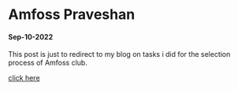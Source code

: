 # Amfoss Praveshan
#### Sep-10-2022
This post is just to redirect to my blog on tasks i did for the selection process of Amfoss club.

[click here](https://akshaj000.github.io/AmfossPreveshan/)
